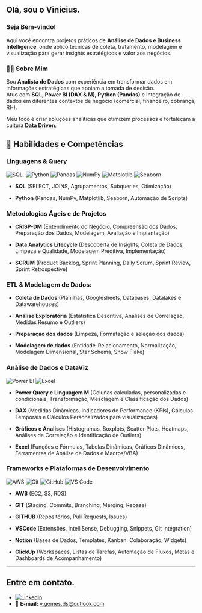 ## Olá, sou o Vinícius.

### Seja Bem-vindo!

Aqui você encontra projetos práticos de **Análise de Dados e Business Intelligence**, onde aplico técnicas de coleta, tratamento, modelagem e visualização para gerar insights estratégicos e valor aos negócios.

### 👨‍💻 Sobre Mim
Sou **Analista de Dados** com experiência em transformar dados em informações estratégicas que apoiam a tomada de decisão.  
Atuo com **SQL, Power BI (DAX & M), Python (Pandas)** e integração de dados em diferentes contextos de negócio (comercial, financeiro, cobrança, RH).  

Meu foco é criar soluções analíticas que otimizem processos e fortaleçam a cultura **Data Driven**.

## 🚀 Habilidades e Competências

### **Linguagens & Query** 

![SQL](https://img.shields.io/badge/-SQL-4479A1?style=flat-square&logo=MySQL&logoColor=white). ![Python](https://img.shields.io/badge/-Python-3776AB?style=flat-square&logo=Python&logoColor=white) ![Pandas](https://img.shields.io/badge/-Pandas-150458?style=flat-square&logo=Pandas&logoColor=white) 
![NumPy](https://img.shields.io/badge/-NumPy-013243?style=flat-square&logo=NumPy&logoColor=white) 
![Matplotlib](https://img.shields.io/badge/-Matplotlib-11557C?style=flat-square&logo=Matplotlib&logoColor=white) 
![Seaborn](https://img.shields.io/badge/-Seaborn-3776AB?style=flat-square&logo=Seaborn&logoColor=white)
- **SQL** (SELECT, JOINS, Agrupamentos, Subqueries, Otimização)

- **Python** (Pandas, NumPy, Matplotlib, Seaborn, Automação de Scripts)

### **Metodologias Ágeis e de Projetos** 

- **CRISP-DM** (Entendimento do Negócio, Compreensão dos Dados, Preparação dos Dados, Modelagem, Avaliação e Implantação)

- **Data Analytics Lifecycle** (Descoberta de Insights, Coleta de Dados, Limpeza e Qualidade, Modelagem Preditiva, Implementação)

- **SCRUM** (Product Backlog, Sprint Planning, Daily Scrum, Sprint Review, Sprint Retrospective)

### **ETL & Modelagem de Dados:**

- **Coleta de Dados** (Planilhas, Googlesheets, Databases, Datalakes e Datawarehouses)

- **Análise Exploratória** (Estatística Descritiva, Análises de Correlação, Medidas Resumo e Outliers)

- **Preparaçao dos dados** (Limpeza, Formatação e seleção dos dados)

- **Modelagem de dados** (Entidade-Relacionamento, Normalização, Modelagem Dimensional, Star Schema, Snow Flake)

### **Análise de Dados e DataViz**

![Power BI](https://img.shields.io/badge/-Power%20BI-F2C811?style=flat-square&logo=Power-BI&logoColor=black) ![Excel](https://img.shields.io/badge/-Excel-217346?style=flat-square&logo=Microsoft-Excel&logoColor=white)
- **Power Query e Linguagem M** (Colunas calculadas, personalizadas e condicionais, Transformação, Mesclagem e Classificação dos Dados)

- **DAX** (Medidas Dinâmicas, Indicadores de Performance (KPIs), Cálculos Temporais e Cálculos Personalizados para visualizações)

- **Gráficos e Analises** (Histogramas, Boxplots, Scatter Plots, Heatmaps, Análises de Correlação e Identificação de Outliers)

- **Excel** (Funções e Fórmulas, Tabelas Dinâmicas, Gráficos Dinâmicos, Ferramentas de Análise de Dados e Macros/VBA)

### **Frameworks e Plataformas de Desenvolvimento**

![AWS](https://img.shields.io/badge/-AWS-232F3E?style=flat-square&logo=Amazon-AWS&logoColor=white) ![Git](https://img.shields.io/badge/-Git-F05032?style=flat-square&logo=Git&logoColor=white) ![GitHub](https://img.shields.io/badge/-GitHub-181717?style=flat-square&logo=GitHub&logoColor=white) ![VS Code](https://img.shields.io/badge/-Visual%20Studio%20Code-007ACC?style=flat-square&logo=Visual-Studio-Code&logoColor=white)
- **AWS** (EC2, S3, RDS)

- **GIT** (Staging, Commits, Branching, Merging, Rebase)

- **GITHUB** (Repositórios, Pull Requests, Issues)

- **VSCode** (Extensões, IntelliSense, Debugging, Snippets, Git Integration)

- **Notion** (Bases de Dados, Templates, Kanban, Colaboração, Widgets)

- **ClickUp** (Workspaces, Listas de Tarefas, Automação de Fluxos, Metas e Dashboards de Acompanhamento)

---

## Entre em contato.

- [![LinkedIn](https://img.shields.io/badge/-LinkedIn-0A66C2?style=for-the-badge&logo=LinkedIn&logoColor=white)](https://www.linkedin.com/in/vinicius-gomes-ds/)
- 📧 **E-mail:** v.gomes.ds@outlook.com
